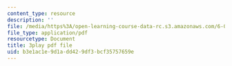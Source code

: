 ```yaml
---
content_type: resource
description: ''
file: /media/https%3A/open-learning-course-data-rc.s3.amazonaws.com/6-004-computation-structures-spring-2017/b3e1ac1e9d1add429df3bcf35757659e_H0xGKKpKaRE.pdf
file_type: application/pdf
resourcetype: Document
title: 3play pdf file
uid: b3e1ac1e-9d1a-dd42-9df3-bcf35757659e
---
```

